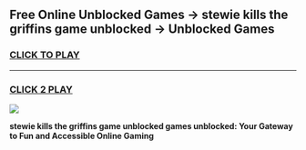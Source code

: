 
## Free Online Unblocked Games → stewie kills the griffins game unblocked → Unblocked Games
<h3>
<a href="https://premium.freeplayer.one?title=stewie_kills_the_griffins_game_unblocked&ref=21F">CLICK TO PLAY</a></h3>
<hr>

<h3>
<a href="https://premium.freeplayer.one?title=stewie_kills_the_griffins_game_unblocked&ref=21F">CLICK 2 PLAY</a>
  
</h3>

<a href="https://premium.freeplayer.one?title=stewie_kills_the_griffins_game_unblocked&ref=21F/"><img src="https://clearcache.store/games.png"></a>


**stewie kills the griffins game unblocked games unblocked: Your Gateway to Fun and Accessible Online Gaming**
